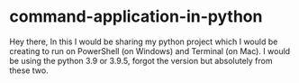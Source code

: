 # command-application-in-python
Hey there, In this I would be sharing my python project which I would be creating to run on PowerShell (on Windows) and Terminal (on Mac).
I would be using the python 3.9 or 3.9.5, forgot the version but absolutely from these two.
